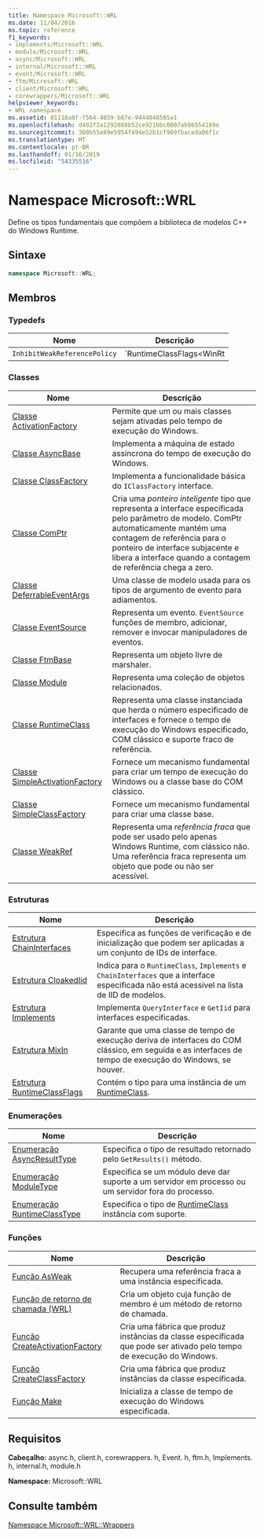 ```yaml
---
title: Namespace Microsoft::WRL
ms.date: 11/04/2016
ms.topic: reference
f1_keywords:
- implements/Microsoft::WRL
- module/Microsoft::WRL
- async/Microsoft::WRL
- internal/Microsoft::WRL
- event/Microsoft::WRL
- ftm/Microsoft::WRL
- client/Microsoft::WRL
- corewrappers/Microsoft::WRL
helpviewer_keywords:
- WRL namespace
ms.assetid: 01118a8f-f564-4859-b87e-9444848585a1
ms.openlocfilehash: d402f2a1292088b52ce921bbc0007ab96554189e
ms.sourcegitcommit: 360b55e89e5954f494e52b1cf989fbaceda06f1c
ms.translationtype: MT
ms.contentlocale: pt-BR
ms.lasthandoff: 01/16/2019
ms.locfileid: "54335516"
---
```

# <a name="microsoftwrl-namespace"></a>Namespace Microsoft::WRL

Define os tipos fundamentais que compõem a biblioteca de modelos C++ do Windows Runtime.

## <a name="syntax"></a>Sintaxe

```cpp
namespace Microsoft::WRL;
```

## <a name="members"></a>Membros

### <a name="typedefs"></a>Typedefs

|Nome|Descrição|
|----------|-----------------|
|`InhibitWeakReferencePolicy`|`RuntimeClassFlags<WinRt | InhibitWeakReference>`|

### <a name="classes"></a>Classes

|Nome|Descrição|
|----------|-----------------|
|[Classe ActivationFactory](activationfactory-class.md)|Permite que um ou mais classes sejam ativadas pelo tempo de execução do Windows.|
|[Classe AsyncBase](asyncbase-class.md)|Implementa a máquina de estado assíncrona do tempo de execução do Windows.|
|[Classe ClassFactory](classfactory-class.md)|Implementa a funcionalidade básica do `IClassFactory` interface.|
|[Classe ComPtr](comptr-class.md)|Cria uma *ponteiro inteligente* tipo que representa a interface especificada pelo parâmetro de modelo. ComPtr automaticamente mantém uma contagem de referência para o ponteiro de interface subjacente e libera a interface quando a contagem de referência chega a zero.|
|[Classe DeferrableEventArgs](deferrableeventargs-class.md)|Uma classe de modelo usada para os tipos de argumento de evento para adiamentos.|
|[Classe EventSource](eventsource-class.md)|Representa um evento. `EventSource` funções de membro, adicionar, remover e invocar manipuladores de eventos.|
|[Classe FtmBase](ftmbase-class.md)|Representa um objeto livre de marshaler.|
|[Classe Module](module-class.md)|Representa uma coleção de objetos relacionados.|
|[Classe RuntimeClass](runtimeclass-class.md)|Representa uma classe instanciada que herda o número especificado de interfaces e fornece o tempo de execução do Windows especificado, COM clássico e suporte fraco de referência.|
|[Classe SimpleActivationFactory](simpleactivationfactory-class.md)|Fornece um mecanismo fundamental para criar um tempo de execução do Windows ou a classe base do COM clássico.|
|[Classe SimpleClassFactory](simpleclassfactory-class.md)|Fornece um mecanismo fundamental para criar uma classe base.|
|[Classe WeakRef](weakref-class.md)|Representa uma *referência fraca* que pode ser usado pelo apenas Windows Runtime, com clássico não. Uma referência fraca representa um objeto que pode ou não ser acessível.|

### <a name="structures"></a>Estruturas

|Nome|Descrição|
|----------|-----------------|
|[Estrutura ChainInterfaces](chaininterfaces-structure.md)|Especifica as funções de verificação e de inicialização que podem ser aplicadas a um conjunto de IDs de interface.|
|[Estrutura CloakedIid](cloakediid-structure.md)|Indica para o `RuntimeClass`, `Implements` e `ChainInterfaces` que a interface especificada não está acessível na lista de IID de modelos.|
|[Estrutura Implements](implements-structure.md)|Implementa `QueryInterface` e `GetIid` para interfaces especificadas.|
|[Estrutura MixIn](mixin-structure.md)|Garante que uma classe de tempo de execução deriva de interfaces do COM clássico, em seguida e as interfaces de tempo de execução do Windows, se houver.|
|[Estrutura RuntimeClassFlags](runtimeclassflags-structure.md)|Contém o tipo para uma instância de um [RuntimeClass](runtimeclass-class.md).|

### <a name="enumerations"></a>Enumerações

|Nome|Descrição|
|----------|-----------------|
|[Enumeração AsyncResultType](asyncresulttype-enumeration.md)|Especifica o tipo de resultado retornado pelo `GetResults()` método.|
|[Enumeração ModuleType](moduletype-enumeration.md)|Especifica se um módulo deve dar suporte a um servidor em processo ou um servidor fora do processo.|
|[Enumeração RuntimeClassType](runtimeclasstype-enumeration.md)|Especifica o tipo de [RuntimeClass](runtimeclass-class.md) instância com suporte.|

### <a name="functions"></a>Funções

|Nome|Descrição|
|----------|-----------------|
|[Função AsWeak](asweak-function.md)|Recupera uma referência fraca a uma instância especificada.|
|[Função de retorno de chamada (WRL)](callback-function-wrl.md)|Cria um objeto cuja função de membro é um método de retorno de chamada.|
|[Função CreateActivationFactory](createactivationfactory-function.md)|Cria uma fábrica que produz instâncias da classe especificada que pode ser ativado pelo tempo de execução do Windows.|
|[Função CreateClassFactory](createclassfactory-function.md)|Cria uma fábrica que produz instâncias da classe especificada.|
|[Função Make](make-function.md)|Inicializa a classe de tempo de execução do Windows especificada.|

## <a name="requirements"></a>Requisitos

**Cabeçalho:** async.h, client.h, corewrappers. h, Event. h, ftm.h, Implements. h, internal.h, module.h

**Namespace:** Microsoft::WRL

## <a name="see-also"></a>Consulte também

[Namespace Microsoft::WRL::Wrappers](microsoft-wrl-wrappers-namespace.md)